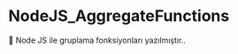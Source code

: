 # NodeJS_AggregateFunctions

:flower_playing_cards: Node JS ile gruplama fonksiyonları yazılmıştır..
